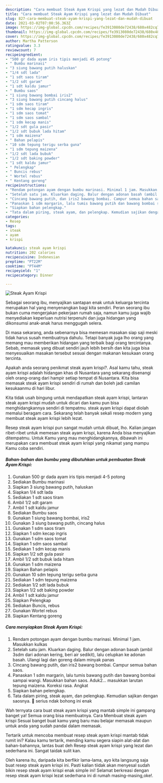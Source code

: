```yaml
---
description: "Cara membuat Steak Ayam Krispi yang lezat dan Mudah Dibuat"
title: "Cara membuat Steak Ayam Krispi yang lezat dan Mudah Dibuat"
slug: 827-cara-membuat-steak-ayam-krispi-yang-lezat-dan-mudah-dibuat
date: 2021-03-02T07:00:56.363Z
image: https://img-global.cpcdn.com/recipes/fe3913080de72438/680x482cq70/steak-ayam-krispi-foto-resep-utama.jpg
thumbnail: https://img-global.cpcdn.com/recipes/fe3913080de72438/680x482cq70/steak-ayam-krispi-foto-resep-utama.jpg
cover: https://img-global.cpcdn.com/recipes/fe3913080de72438/680x482cq70/steak-ayam-krispi-foto-resep-utama.jpg
author: Martha Patterson
ratingvalue: 3.3
reviewcount: 7
recipeingredient:
- "500 gr dada ayam iris tipis menjadi 45 potong"
- " Bumbu marinasi"
- "3 siung bawang putih haluskan"
- "1/4 sdt lada"
- "1 sdt saos tiram"
- "1/2 sdt garam"
- "1 sdt kaldu jamur"
- " Bumbu saos"
- "1 siung bawang bombai iris2"
- "3 siung bawang putih cincang halus"
- "1 sdm saos tiram"
- "1 sdm kecap ingris"
- "1 sdm saos tomat"
- "1 sdm saos sambal"
- "1 sdm kecap manis"
- "1/2 sdt gula pasir"
- "1/2 sdt bubuk lada hitam"
- "1 sdm maizena"
- " Bahan pelapis"
- "10 sdm tepung terigu serba guna"
- "1 sdm tepung maizena"
- "1/2 sdt lada bubuk"
- "1/2 sdt baking powder"
- "1 sdt kaldu jamur"
- " Pelengkap"
- " Buncis rebus"
- " Wortel rebus"
- " Kentang goreng"
recipeinstructions:
- "Rendam potongan ayam dengan bumbu marinasi. Minimal 1 jam. Masukkan kulkas"
- "Setelah satu jam. Kluarkan daging. Balur dengan adonan basah (ambil 3sdm dari adonan kering, beri air sedikit), lalu celupkan ke adonan basah. Ulangi lagi dan goreng dalam minyak panas"
- "Cincang bawang putih, dan iris2 bawang bombai. Campur semua bahan saos."
- "Panaskan 1 sdm margarin, lalu tumis bawang putih dan bawang bombai sampai wangi. Masukkan bahan saos. Aduk2... masukkan larutan tepung maizena. Koreksi rasa. Angkat"
- "Siapkan bahan pelengkap."
- "Tata dalam piring, steak ayam, dan pelengkap. Kemudian sajikan dengan saosnya. 🥰 serius ndak bohong ini enak"
categories:
- Resep
tags:
- steak
- ayam
- krispi

katakunci: steak ayam krispi 
nutrition: 202 calories
recipecuisine: Indonesian
preptime: "PT22M"
cooktime: "PT44M"
recipeyield: "1"
recipecategory: Dinner

---
```



![Steak Ayam Krispi](https://img-global.cpcdn.com/recipes/fe3913080de72438/680x482cq70/steak-ayam-krispi-foto-resep-utama.jpg)

Sebagai seorang ibu, menyajikan santapan enak untuk keluarga tercinta merupakan hal yang menyenangkan bagi kita sendiri. Peran seorang ibu bukan cuma mengerjakan pekerjaan rumah saja, namun kamu juga wajib menyediakan keperluan nutrisi terpenuhi dan juga hidangan yang dikonsumsi anak-anak harus menggugah selera.

Di masa  sekarang, anda sebenarnya bisa memesan masakan siap saji meski tidak harus susah membuatnya dahulu. Tetapi banyak juga lho orang yang memang mau memberikan hidangan yang terbaik bagi orang tercintanya. Sebab, memasak yang dibuat sendiri jauh lebih bersih dan kita juga bisa menyesuaikan masakan tersebut sesuai dengan makanan kesukaan orang tercinta. 



Apakah anda seorang penikmat steak ayam krispi?. Asal kamu tahu, steak ayam krispi adalah hidangan khas di Nusantara yang sekarang disenangi oleh orang-orang dari hampir setiap tempat di Nusantara. Kita bisa memasak steak ayam krispi sendiri di rumah dan boleh jadi camilan kesukaanmu di hari libur.

Kita tidak usah bingung untuk mendapatkan steak ayam krispi, lantaran steak ayam krispi mudah untuk dicari dan kamu pun bisa menghidangkannya sendiri di tempatmu. steak ayam krispi dapat diolah memalui beragam cara. Sekarang telah banyak sekali resep modern yang membuat steak ayam krispi lebih lezat.

Resep steak ayam krispi pun sangat mudah untuk dibuat, lho. Kalian jangan ribet-ribet untuk memesan steak ayam krispi, karena Anda bisa menyajikan ditempatmu. Untuk Kamu yang mau menghidangkannya, dibawah ini merupakan cara membuat steak ayam krispi yang nikamat yang mampu Kamu coba sendiri.

<!--inarticleads1-->

##### Bahan-bahan dan bumbu yang dibutuhkan untuk pembuatan Steak Ayam Krispi:

1. Gunakan 500 gr dada ayam iris tipis menjadi 4-5 potong
1. Sediakan  Bumbu marinasi
1. Siapkan 3 siung bawang putih, haluskan
1. Siapkan 1/4 sdt lada
1. Sediakan 1 sdt saos tiram
1. Ambil 1/2 sdt garam
1. Ambil 1 sdt kaldu jamur
1. Sediakan  Bumbu saos
1. Gunakan 1 siung bawang bombai, iris2
1. Gunakan 3 siung bawang putih, cincang halus
1. Gunakan 1 sdm saos tiram
1. Siapkan 1 sdm kecap ingris
1. Gunakan 1 sdm saos tomat
1. Siapkan 1 sdm saos sambal
1. Sediakan 1 sdm kecap manis
1. Siapkan 1/2 sdt gula pasir
1. Ambil 1/2 sdt bubuk lada hitam
1. Gunakan 1 sdm maizena
1. Siapkan  Bahan pelapis
1. Gunakan 10 sdm tepung terigu serba guna
1. Sediakan 1 sdm tepung maizena
1. Sediakan 1/2 sdt lada bubuk
1. Siapkan 1/2 sdt baking powder
1. Ambil 1 sdt kaldu jamur
1. Siapkan  Pelengkap
1. Sediakan  Buncis, rebus
1. Gunakan  Wortel rebus
1. Siapkan  Kentang goreng




<!--inarticleads2-->

##### Cara menyiapkan Steak Ayam Krispi:

1. Rendam potongan ayam dengan bumbu marinasi. Minimal 1 jam. Masukkan kulkas
1. Setelah satu jam. Kluarkan daging. Balur dengan adonan basah (ambil 3sdm dari adonan kering, beri air sedikit), lalu celupkan ke adonan basah. Ulangi lagi dan goreng dalam minyak panas
1. Cincang bawang putih, dan iris2 bawang bombai. Campur semua bahan saos.
1. Panaskan 1 sdm margarin, lalu tumis bawang putih dan bawang bombai sampai wangi. Masukkan bahan saos. Aduk2... masukkan larutan tepung maizena. Koreksi rasa. Angkat
1. Siapkan bahan pelengkap.
1. Tata dalam piring, steak ayam, dan pelengkap. Kemudian sajikan dengan saosnya. 🥰 serius ndak bohong ini enak




Wah ternyata cara buat steak ayam krispi yang mantab simple ini gampang banget ya! Semua orang bisa membuatnya. Cara Membuat steak ayam krispi Sesuai banget buat kamu yang baru mau belajar memasak maupun untuk anda yang sudah pandai dalam memasak.

Tertarik untuk mencoba membuat resep steak ayam krispi mantab tidak rumit ini? Kalau kamu tertarik, mending kamu segera siapin alat-alat dan bahan-bahannya, lantas buat deh Resep steak ayam krispi yang lezat dan sederhana ini. Sangat taidak sulit kan. 

Oleh karena itu, daripada kita berfikir lama-lama, ayo kita langsung saja buat resep steak ayam krispi ini. Pasti kalian tiidak akan menyesal sudah bikin resep steak ayam krispi enak simple ini! Selamat berkreasi dengan resep steak ayam krispi lezat sederhana ini di rumah masing-masing,oke!.

